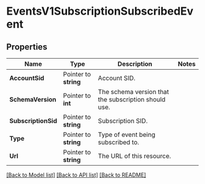 # EventsV1SubscriptionSubscribedEvent

## Properties

Name | Type | Description | Notes
------------ | ------------- | ------------- | -------------
**AccountSid** | Pointer to **string** | Account SID. |
**SchemaVersion** | Pointer to **int** | The schema version that the subscription should use. |
**SubscriptionSid** | Pointer to **string** | Subscription SID. |
**Type** | Pointer to **string** | Type of event being subscribed to. |
**Url** | Pointer to **string** | The URL of this resource. |

[[Back to Model list]](../README.md#documentation-for-models) [[Back to API list]](../README.md#documentation-for-api-endpoints) [[Back to README]](../README.md)


